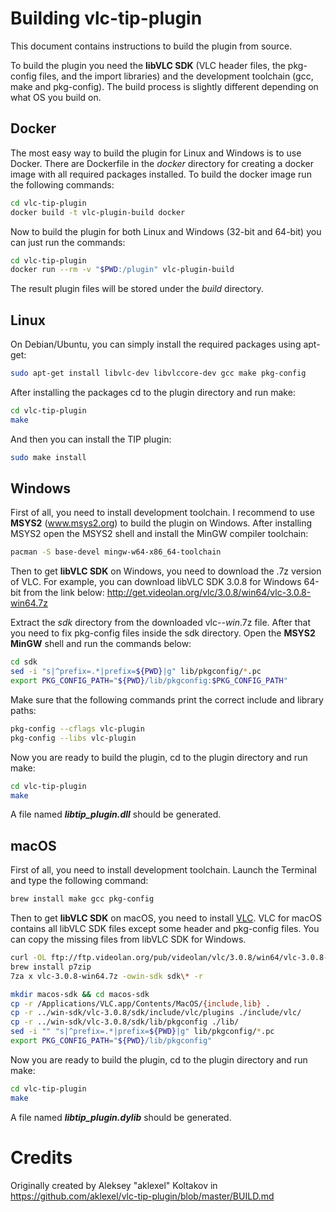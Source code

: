 # Building vlc-tip-plugin
This document contains instructions to build the plugin from source.

To build the plugin you need the __libVLC SDK__ (VLC header files, the pkg-config files, and the import libraries) and the development toolchain (gcc, make and pkg-config).
The build process is slightly different depending on what OS you build on.

## Docker
The most easy way to build the plugin for Linux and Windows is to use Docker. There are Dockerfile in the *docker* directory for creating a docker image with all required packages installed.
To build the docker image run the following commands:
```sh
cd vlc-tip-plugin
docker build -t vlc-plugin-build docker
```

Now to build the plugin for both Linux and Windows (32-bit and 64-bit) you can just run the commands:
```sh
cd vlc-tip-plugin
docker run --rm -v "$PWD:/plugin" vlc-plugin-build
```

The result plugin files will be stored under the *build* directory.

## Linux
On Debian/Ubuntu, you can simply install the required packages using apt-get:
```sh
sudo apt-get install libvlc-dev libvlccore-dev gcc make pkg-config
```
After installing the packages cd to the plugin directory and run make:
```sh
cd vlc-tip-plugin
make
```
And then you can install the TIP plugin:
```sh
sudo make install
```
## Windows
First of all, you need to install development toolchain. I recommend to use **MSYS2** (www.msys2.org) to build the plugin on Windows. After installing MSYS2 open the MSYS2 shell and install the MinGW compiler toolchain:
```sh
pacman -S base-devel mingw-w64-x86_64-toolchain
```
Then to get __libVLC SDK__ on Windows, you need to download the .7z version of VLC. For example, you can download libVLC SDK 3.0.8 for Windows 64-bit from the link below:
http://get.videolan.org/vlc/3.0.8/win64/vlc-3.0.8-win64.7z

Extract the _sdk_ directory from the downloaded vlc-*-win*.7z file.
After that you need to fix pkg-config files inside the sdk directory. Open the __MSYS2 MinGW__ shell and run the commands below:
```sh
cd sdk
sed -i "s|^prefix=.*|prefix=${PWD}|g" lib/pkgconfig/*.pc
export PKG_CONFIG_PATH="${PWD}/lib/pkgconfig:$PKG_CONFIG_PATH"
```
Make sure that the following commands print the correct include and library paths: 
```sh
pkg-config --cflags vlc-plugin 
pkg-config --libs vlc-plugin
```
Now you are ready to build the plugin, cd to the plugin directory and run make:
```sh
cd vlc-tip-plugin
make
```
A file named **_libtip_plugin.dll_** should be generated.
## macOS
First of all, you need to install development toolchain. Launch the Terminal and type the following command:
```sh
brew install make gcc pkg-config
```
Then to get __libVLC SDK__ on macOS, you need to install [VLC](https://www.videolan.org/). VLC for macOS contains all libVLC SDK files except some header and pkg-config files. You can copy the missing files from libVLC SDK for Windows.
```sh
curl -OL ftp://ftp.videolan.org/pub/videolan/vlc/3.0.8/win64/vlc-3.0.8-win64.7z
brew install p7zip
7za x vlc-3.0.8-win64.7z -owin-sdk sdk\* -r

mkdir macos-sdk && cd macos-sdk
cp -r /Applications/VLC.app/Contents/MacOS/{include,lib} .
cp -r ../win-sdk/vlc-3.0.8/sdk/include/vlc/plugins ./include/vlc/
cp -r ../win-sdk/vlc-3.0.8/sdk/lib/pkgconfig ./lib/
sed -i "" "s|^prefix=.*|prefix=${PWD}|g" lib/pkgconfig/*.pc
export PKG_CONFIG_PATH="${PWD}/lib/pkgconfig"
```
Now you are ready to build the plugin, cd to the plugin directory and run make:
```sh
cd vlc-tip-plugin
make
```
A file named **_libtip_plugin.dylib_** should be generated.

# Credits

Originally created by Aleksey "aklexel" Koltakov in https://github.com/aklexel/vlc-tip-plugin/blob/master/BUILD.md
